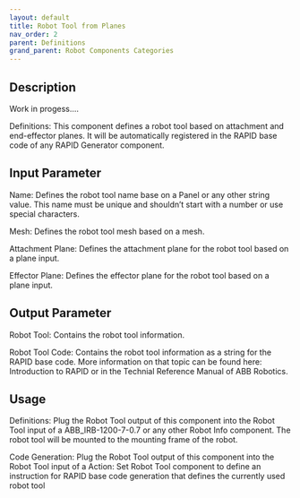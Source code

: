 ```yaml
---
layout: default
title: Robot Tool from Planes
nav_order: 2
parent: Definitions
grand_parent: Robot Components Categories
---
```


## Description

Work in progess....

Definitions: This component defines a robot tool based on attachment and end-effector planes. It will be automatically registered in the RAPID base code of any RAPID Generator component.

## Input Parameter

Name: Defines the robot tool name base on a Panel or any other string value. This name must be unique and shouldn’t start with a number or use special characters.

Mesh: Defines the robot tool mesh based on a mesh.

Attachment Plane: Defines the attachment plane for the robot tool based on a plane input.

Effector Plane: Defines the effector plane for the robot tool based on a plane input.

## Output Parameter

Robot Tool: Contains the robot tool information.

Robot Tool Code: Contains the robot tool information as a string for the RAPID base code. More information on that topic can be found here: Introduction to RAPID or in the Technial Reference Manual of ABB Robotics.

## Usage

Definitions: Plug the Robot Tool output of this component into the Robot Tool input of a ABB_IRB-1200-7-0.7 or any other Robot Info component. The robot tool will be mounted to the mounting frame of the robot.

Code Generation: Plug the Robot Tool output of this component into the Robot Tool input of a Action: Set Robot Tool component to define an instruction for RAPID base code generation that defines the currently used robot tool
